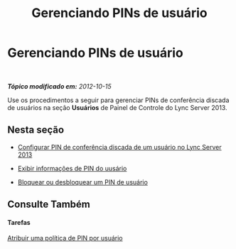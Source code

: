 ﻿---
title: Gerenciando PINs de usuário
TOCTitle: Gerenciando PINs de usuário
ms:assetid: 806a813c-bdd4-49eb-9923-0dbb03968d8a
ms:mtpsurl: https://technet.microsoft.com/pt-br/library/JJ688107(v=OCS.15)
ms:contentKeyID: 49886283
ms.date: 05/19/2016
mtps_version: v=OCS.15
ms.translationtype: HT
---

# Gerenciando PINs de usuário

 

_**Tópico modificado em:** 2012-10-15_

Use os procedimentos a seguir para gerenciar PINs de conferência discada de usuários na seção **Usuários** de Painel de Controle do Lync Server 2013.

## Nesta seção

  - [Configurar PIN de conferência discada de um usuário no Lync Server 2013](lync-server-2013-set-a-user-s-dial-in-conferencing-pin.md)

  - [Exibir informações de PIN do uusário](lync-server-2013-view-user-pin-information.md)

  - [Bloquear ou desbloquear um PIN de usuário](lync-server-2013-lock-or-unlock-a-user-pin.md)

## Consulte Também

#### Tarefas

[Atribuir uma política de PIN por usuário](lync-server-2013-assign-a-per-user-pin-policy.md)

